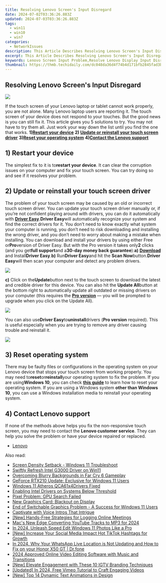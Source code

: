 ```yaml
---
title: Resolving Lenovo Screen's Input Disregard
date: 2024-07-02T03:36:26.883Z
updated: 2024-07-03T03:36:26.883Z
tags:
  - win11
  - win10
  - win7
categories:
  - NetworkIssues
description: This Article Describes Resolving Lenovo Screen's Input Disregard
excerpt: This Article Describes Resolving Lenovo Screen's Input Disregard
keywords: Lenovo Screen Input Problem,Resolve Lenovo Display Input Disregard,Lenovo Screen Troubleshooting Guide,Lenovo Touch Input Issues Fix,Troubleshoot Lenovo Screen Not Responding,Lenovo Display Input Glitch Resolution,How to Fix Lenovo Screen Not Recognizing Keypresses
thumbnail: https://thmb.techidaily.com/dc048da36d4f74b4d171bfb2845fad3bf8d729c04e77596617ba912c21778696.jpg
---
```


## Resolving Lenovo Screen's Input Disregard

![](https://images.drivereasy.com/wp-content/uploads/2017/10/img_59dad8de1a27e.jpg)

If the touch screen of your Lenovo laptop or tablet cannot work properly, you are not alone. Many Lenovo laptop users are reporting it. The touch screen of your device does not respond to your touches. But the good news is you can still fix it. This article gives you 5 solutions to try. You may not have to try them all. Just work your way down the list until you find the one that works. **1)[Restart your device](#a)**   **2) [Update or reinstall your touch screen driver](#b)**   **3)[Reset your operating system](#c)**   **4)[Contact the Lenovo support](#d)**

## 1) Restart your device

The simplest fix to it is to**restart your device**. It can clear the corruption issues on your computer and fix your touch screen. You can try doing so and see if it resolves your problem.

## 2) Update or reinstall your touch screen driver

The problem of your touch screen may be caused by an old or incorrect touch screen driver. You can update your touch screen driver manually or, if you’re not confident playing around with drivers, you can do it automatically with [**Driver Easy**](https://tools.techidaily.com/drivereasy/download/).**Driver Easy**will automatically recognize your system and find the correct drivers for it. You don’t need to know exactly what system your computer is running, you don’t need to risk downloading and installing the wrong driver, and you don’t need to worry about making a mistake when installing. You can download and install your drivers by using either Free or**Pro**version of Driver Easy. But with the Pro version it takes only**2** clicks (and you get**full support**and a**30-day money back guarantee**):**a)** [**Download**](https://tools.techidaily.com/drivereasy/download/) and Install**Driver Easy**.**b)** Run**Driver Easy**and hit the **Scan Now**button.**Driver Easy**will then scan your computer and detect any problem drivers.

![](https://images.drivereasy.com/wp-content/uploads/2017/07/img_59682e9883633.png)

**c)** Click on the**Update**button next to the touch screen to download the latest and credible driver for this device. You can also hit the **Update All**button at the bottom right to automatically update all outdated or missing drivers on your computer (this requires the **[Pro version](https://tools.techidaily.com/drivereasy/download/)**  — you will be prompted to upgrade when you click on the Update All).

![](https://images.drivereasy.com/wp-content/uploads/2017/07/img_5979a663c6152.jpg)

You can also use**Driver Easy**to**uninstall**drivers (**Pro version** required). This is useful especially when you are trying to remove any driver causing trouble and reinstall it.

![](https://images.drivereasy.com/wp-content/uploads/2017/07/img_5979a6ab021f5.jpg)

## 3) Reset operating system

There may be faulty files or configurations in the operating system on your Lenovo device that stops your touch screen from working properly. You may need to**reset**or**reinstall**your operating system to fix the problem. If you are using**Windows 10**, you can check [**this guide**](https://tools.techidaily.com/drivereasy/download/) to learn how to reset your operating system. If you are using a Windows system **other than Windows 10**, you can use a Windows installation media to reinstall your operating system.

## 4) Contact Lenovo support

If none of the methods above helps you fix the non-responsive touch screen, you may need to contact the **Lenovo customer service**. They can help you solve the problem or have your device repaired or replaced.

* [Lenovo](https://tools.techidaily.com/drivereasy/download/)

<ins class="adsbygoogle"
     style="display:block"
     data-ad-format="autorelaxed"
     data-ad-client="ca-pub-7571918770474297"
     data-ad-slot="1223367746"></ins>



<ins class="adsbygoogle"
     style="display:block"
     data-ad-client="ca-pub-7571918770474297"
     data-ad-slot="8358498916"
     data-ad-format="auto"
     data-full-width-responsive="true"></ins>

<span class="atpl-alsoreadstyle">Also read:</span>
<div><ul>
<li><a href="https://network-issues.techidaily.com/screen-density-setback-windows-11-troubleshoot/"><u>Screen Density Setback - Windows 11 Troubleshoot</u></a></li>
<li><a href="https://network-issues.techidaily.com/swiftly-refresh-intel-g3000-driver-on-win11/"><u>Swiftly Refresh Intel G3000 Driver on Win11</u></a></li>
<li><a href="https://network-issues.techidaily.com/overcoming-blurry-backgrounds-in-far-cry-6-gameplay/"><u>Overcoming Blurry Backgrounds in Far Cry 6 Gameplay</u></a></li>
<li><a href="https://network-issues.techidaily.com/geforce-rtx210-update-exclusive-for-windows-11-users/"><u>GeForce RTX210 Update: Exclusive for Windows 11 Users</u></a></li>
<li><a href="https://network-issues.techidaily.com/windows-11-atheros-qca61x4drivers-fixed/"><u>Windows 11 Atheros QCA61x4Drivers Fixed</u></a></li>
<li><a href="https://network-issues.techidaily.com/enabling-intel-drivers-on-systems-below-threshold/"><u>Enabling Intel Drivers on Systems Below Threshold</u></a></li>
<li><a href="https://network-issues.techidaily.com/pixel-problem-gpu-search-failed/"><u>Pixel Problem: GPU Search Failed</u></a></li>
<li><a href="https://network-issues.techidaily.com/new-graphics-card-blackout-on-display/"><u>New Graphics Card: Blackout on Display</u></a></li>
<li><a href="https://network-issues.techidaily.com/end-of-switchable-graphics-problem-a-success-for-windows-11-users/"><u>End of Switchable Graphics Problem - A Success for Windows 11 Users</u></a></li>
<li><a href="https://extra-resources.techidaily.com/captivate-with-voice-intros-that-intrigue/"><u>Captivate with Voice  Intros That Intrigue</u></a></li>
<li><a href="https://screen-mirroring-recording.techidaily.com/new-hands-free-strategies-for-logging-online-meetings/"><u>[New] Hands-Free Strategies for Logging Online Meetings</u></a></li>
<li><a href="https://youtube-stream.techidaily.com/macs-new-edge-converting-youtube-tracks-to-mp3-for-2024/"><u>Mac's New Edge  Converting YouTube Tracks to MP3 for 2024</u></a></li>
<li><a href="https://some-approaches.techidaily.com/in-2024-unleash-speed-edit-windows-11-photos-like-a-pro/"><u>In 2024, Unleash Speed  Edit Windows 11 Photos Like a Pro</u></a></li>
<li><a href="https://tiktok-clips.techidaily.com/new-increase-your-social-media-impact-hot-tiktok-hashtags-for-growth/"><u>[New] Increase Your Social Media Impact  Hot TikTok Hashtags for Growth</u></a></li>
<li><a href="https://location-social.techidaily.com/in-2024-why-your-whatsapp-live-location-is-not-updating-and-how-to-fix-on-your-honor-x50-gt-drfone-by-drfone-virtual-android/"><u>In 2024, Why Your WhatsApp Live Location is Not Updating and How to Fix on your Honor X50 GT | Dr.fone</u></a></li>
<li><a href="https://video-creation-software.techidaily.com/2024-approved-online-video-editing-software-with-music-and-transitions/"><u>2024 Approved Online Video Editing Software with Music and Transitions</u></a></li>
<li><a href="https://instagram-videos.techidaily.com/new-elevate-engagement-with-these-10-igtv-branding-techniques/"><u>[New] Elevate Engagement with These 10 IGTV Branding Techniques</u></a></li>
<li><a href="https://vimeo-videos.techidaily.com/updated-in-2024-free-vimeo-tutorial-to-craft-engaging-videos/"><u>[Updated] In 2024, Free Vimeo Tutorial to Craft Engaging Videos</u></a></li>
<li><a href="https://some-guidance.techidaily.com/new-top-14-dynamic-text-animations-in-design/"><u>[New] Top 14 Dynamic Text Animations in Design</u></a></li>
</ul></div>
